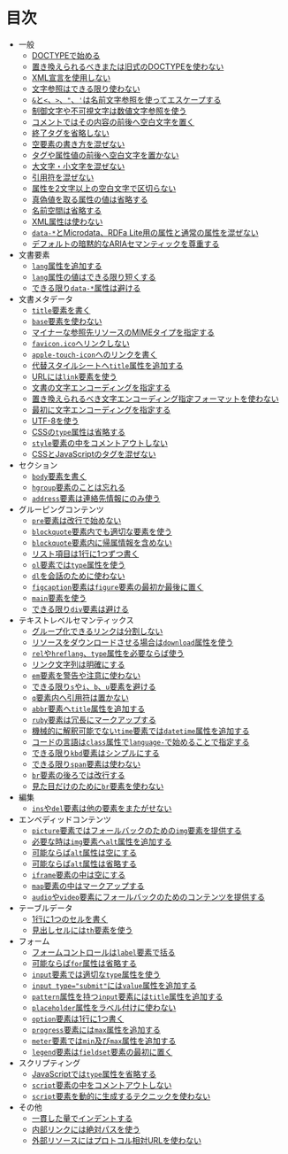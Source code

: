# 目次

- 一般
    - [DOCTYPEで始める](start-with-doctype.ja.md)
    - [置き換えられるべきまたは旧式のDOCTYPEを使わない](dont-use-legacy-or-obsolete-doctype.ja.md)
    - [XML宣言を使用しない](dont-use-xml-declaration.ja.md)
    - [文字参照はできる限り使わない](dont-use-character-references-as-much-as-possible.ja.md)
    - [`&`と`<`、`>`、`"`、`'`は名前文字参照を使ってエスケープする](escape-----and--with-named-character-references.ja.md)
    - [制御文字や不可視文字は数値文字参照を使う](use-numeric-character-references-for-control-or-invisible-characters.ja.md)
    - [コメントではその内容の前後へ空白文字を置く](put-white-spaces-around-comment-contents.ja.md)
    - [終了タグを省略しない](dont-omit-closing-tag.ja.md)
    - [空要素の書き方を混ぜない](dont-mix-empty-element-format.ja.md)
    - [タグや属性値の前後へ空白文字を置かない](dont-put-white-spaces-around-tags-and-attribute-values.ja.md)
    - [大文字・小文字を混ぜない](dont-mix-character-cases.ja.md)
    - [引用符を混ぜない](dont-mix-quotation-marks.ja.md)
    - [属性を2文字以上の空白文字で区切らない](dont-separate-attributes-with-two-or-more-white-spaces.ja.md)
    - [真偽値を取る属性の値は省略する](omit-boolean-attribute-value.ja.md)
    - [名前空間は省略する](omit-namespaces.ja.md)
    - [XML属性は使わない](dont-use-xml-attributes.ja.md)
    - [`data-*`とMicrodata、RDFa Lite用の属性と通常の属性を混ぜない](dont-mix-data--microdata-and-rdfa-lite-attributes-with-common-attributes.ja.md)
    - [デフォルトの暗黙的なARIAセマンティックを尊重する](prefer-default-implicit-aria-semantics.ja.md)
- 文書要素
    - [`lang`属性を追加する](add-lang-attribute.ja.md)
    - [`lang`属性の値はできる限り短くする](keep-lang-attribute-value-as-short-as-possible.ja.md)
    - [できる限り`data-*`属性は避ける](avoid-data--as-much-as-possible.ja.md)
- 文書メタデータ
    - [`title`要素を書く](add-title-element.ja.md)
    - [`base`要素を使わない](dont-use-base-element.ja.md)
    - [マイナーな参照先リソースのMIMEタイプを指定する](specify-mime-type-of-minor-linked-resources.ja.md)
    - [`favicon.ico`へリンクしない](dont-link-to-faviconico.ja.md)
    - [`apple-touch-icon`へのリンクを書く](add-apple-touch-icon-link.ja.md)
    - [代替スタイルシートへ`title`属性を追加する](add-title-attribute-to-alternate-stylesheets.ja.md)
    - [URLには`link`要素を使う](for-url-use-link-element.ja.md)
    - [文書の文字エンコーディングを指定する](specify-document-character-encoding.ja.md)
    - [置き換えられるべき文字エンコーディング指定フォーマットを使わない](dont-use-legacy-character-encoding-format.ja.md)
    - [最初に文字エンコーディングを指定する](specify-character-encoding-at-first.ja.md)
    - [UTF-8を使う](use-utf-8.ja.md)
    - [CSSの`type`属性は省略する](omit-type-attribute-for-css.ja.md)
    - [`style`要素の中をコメントアウトしない](dont-comment-out-contents-of-style-element.ja.md)
    - [CSSとJavaScriptのタグを混ぜない](dont-mix-tag-for-css-and-javascript.ja.md)
- セクション
    - [`body`要素を書く](add-body-element.ja.md)
    - [`hgroup`要素のことは忘れる](forget-about-hgroup-element.ja.md)
    - [`address`要素は連絡先情報にのみ使う](use-address-element-only-for-contact-information.ja.md)
- グルーピングコンテンツ
    - [`pre`要素は改行で始めない](dont-start-with-newline-in-pre-element.ja.md)
    - [`blockquote`要素内でも適切な要素を使う](use-appropriate-element-in-blockquote-element.ja.md)
    - [`blockquote`要素内に帰属情報を含めない](dont-include-attribution-directly-in-blockquote-element.ja.md)
    - [リスト項目は1行に1つずつ書く](write-one-list-item-per-line.ja.md)
    - [`ol`要素では`type`属性を使う](use-type-attribute-for-ol-element.ja.md)
    - [`dl`を会話のために使わない](dont-use-dl-for-dialogue.ja.md)
    - [`figcaption`要素は`figure`要素の最初か最後に置く](place-figcaption-element-as-first-or-last-child-of-figure-element.ja.md)
    - [`main`要素を使う](use-main-element.ja.md)
    - [できる限り`div`要素は避ける](avoid-div-element-as-much-as-possible.ja.md)
- テキストレベルセマンティックス
    - [グループ化できるリンクは分割しない](dont-split-same-link-that-can-be-grouped.ja.md)
    - [リソースをダウンロードさせる場合は`download`属性を使う](use-download-attribute-for-downloading-a-resource.ja.md)
    - [`rel`や`hreflang`、`type`属性を必要ならば使う](use-rel-hreflang-and-type-attribute-if-needed.ja.md)
    - [リンク文字列は明確にする](clear-link-text.ja.md)
    - [`em`要素を警告や注意に使わない](dont-use-em-element-for-warning-or-caution.ja.md)
    - [できる限り`s`や`i`、`b`、`u`要素を避ける](avoid-s-i-b-and-u-element-as-much-as-possible.ja.md)
    - [`q`要素内へ引用符は置かない](dont-put-quotes-to-q-element.ja.md)
    - [`abbr`要素へ`title`属性を追加する](add-title-attribute-to-abbr-element.ja.md)
    - [`ruby`要素は冗長にマークアップする](markup-ruby-element-verbosely.ja.md)
    - [機械的に解釈可能でない`time`要素では`datetime`属性を追加する](add-datetime-attribute-to-non-machine-readable-time-element.ja.md)
    - [コードの言語は`class`属性で`language-`で始めることで指定する](specify-code-language-with-class-attribute-prefixed-with-language-.ja.md)
    - [できる限り`kbd`要素はシンプルにする](keep-kbd-element-as-simple-as-possible.ja.md)
    - [できる限り`span`要素は使わない](avoid-span-element-as-much-as-possible.ja.md)
    - [`br`要素の後ろでは改行する](break-after-br-element.ja.md)
    - [見た目だけのために`br`要素を使わない](dont-use-br-element-only-for-presentational-purpose.ja.md)
- 編集
    - [`ins`や`del`要素は他の要素をまたがせない](dont-stride-ins-and-del-element-over-other-elements.ja.md)
- エンベディッドコンテンツ
    - [`picture`要素ではフォールバックのための`img`要素を提供する](provide-fallback-img-element-for-picture-element.ja.md)
    - [必要な時は`img`要素へ`alt`属性を追加する](add-alt-attrbute-to-img-element-if-needed.ja.md)
    - [可能ならば`alt`属性は空にする](empty-alt-attribute-if-possible.ja.md)
    - [可能ならば`alt`属性は省略する](omit-alt-attribute-if-possible.ja.md)
    - [`iframe`要素の中は空にする](empty-iframe-element.ja.md)
    - [`map`要素の中はマークアップする](markup-map-element-content.ja.md)
    - [`audio`や`video`要素にフォールバックのためのコンテンツを提供する](provide-fallback-content-for-audio-or-video-element.ja.md)
- テーブルデータ
    - [1行に1つのセルを書く](write-one-cell-per-line.ja.md)
    - [見出しセルには`th`要素を使う](use-th-element-for-header-cell.ja.md)
- フォーム
    - [フォームコントロールは`label`要素で括る](wrap-form-control-with-label-element.ja.md)
    - [可能ならば`for`属性は省略する](omit-for-attribute-if-possible.ja.md)
    - [`input`要素では適切な`type`属性を使う](use-appropriate-type-attribute-for-input-element.ja.md)
    - [`input type="submit"`には`value`属性を追加する](add-value-attribute-to-input-typesubmit.ja.md)
    - [`pattern`属性を持つ`input`要素には`title`属性を追加する](add-title-attribute-to-input-element-when-there-is-pattern-attribute.ja.md)
    - [`placeholder`属性をラベル付けに使わない](dont-use-placeholder-attribute-for-labeling.ja.md)
    - [`option`要素は1行に1つ書く](write-one-option-element-per-line.ja.md)
    - [`progress`要素には`max`属性を追加する](add-max-attribute-to-progress-element.ja.md)
    - [`meter`要素では`min`及び`max`属性を追加する](add-min-and-max-attribute-to-meter-element.ja.md)
    - [`legend`要素は`fieldset`要素の最初に置く](place-legend-element-as-the-first-child-of-fieldset-element.ja.md)
- スクリプティング
    - [JavaScriptでは`type`属性を省略する](omit-type-attribute-for-javascript.ja.md)
    - [`script`要素の中をコメントアウトしない](dont-comment-out-contents-of-script-element.ja.md)
    - [`script`要素を動的に生成するテクニックを使わない](dont-use-script-injected-script-element.ja.md)
- その他
    - [一貫した量でインデントする](indent-consistently.ja.md)
    - [内部リンクには絶対パスを使う](use-absolute-path-for-internal-links.ja.md)
    - [外部リソースにはプロトコル相対URLを使わない](dont-use-protocol-relative-url-for-external-resources.ja.md)
